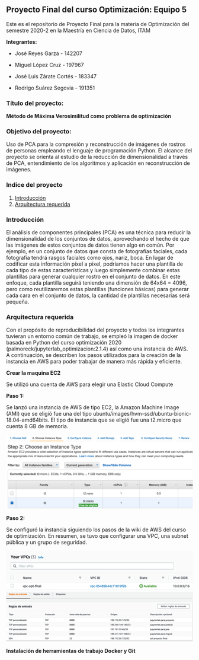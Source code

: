 ## Proyecto Final del curso Optimización: Equipo 5

Este es el repositorio de Proyecto Final para la materia de Optimización del semestre 2020-2 en la Maestría en Ciencia de Datos, ITAM

**Integrantes:**

* José Reyes Garza - 142207

* Miguel López Cruz - 197967

* José Luis Zárate Cortés - 183347

* Rodrigo Suárez Segovia - 191351

### Título del proyecto:

**Método de Máxima Verosimilitud como problema de optimización**


### Objetivo del proyecto: 

Uso de PCA para la compresión y reconstrucción de imágenes de rostros de personas empleando el lenguaje de programación Python. El alcance del proyecto se orienta al estudio de la reducción de dimensionalidad a través de PCA, entendimiento de los algoritmos y aplicación en reconstrucción de imágenes.

### Indice del proyecto

1. [Introducción](https://github.com/Rodriguit/Proyecto-final-equipo5-opt-2020/tree/task3_computo_nube#introducci%C3%B3n)
2. [Arquitectura requerida](https://github.com/Rodriguit/Proyecto-final-equipo5-opt-2020/tree/task3_computo_nube#introducci%C3%B3n)

### Introducción

El análisis de componentes principales (PCA) es una técnica para reducir la dimensionalidad de los conjuntos de datos, aprovechando el hecho de que las imágenes de estos conjuntos de datos tienen algo en común. Por ejemplo, en un conjunto de datos que consta de fotografías faciales, cada fotografía tendrá rasgos faciales como ojos, nariz, boca. En lugar de codificar esta información píxel a píxel, podríamos hacer una plantilla de cada tipo de estas características y luego simplemente combinar estas plantillas para generar cualquier rostro en el conjunto de datos. En este enfoque, cada plantilla seguirá teniendo una dimensión de 64x64 = 4096, pero como reutilizaremos estas plantillas (funciones básicas) para generar cada cara en el conjunto de datos, la cantidad de plantillas necesarias será pequeña. 

### Arquitectura requerida 

Con el propósito de reproducibilidad del proyecto y todos los integrantes tuvieran un entorno común de trabajo, se empleó la imagen de docker basada en Python del curso optimización 2020 (palmoreck/jupyterlab_optimizacion:2.1.4) así como una instancia de AWS. A continuación, se describen los pasos utilizados para la creación de la instancia en AWS para poder trabajar de manera más rápida y eficiente.

**Crear la maquina EC2**

Se utilizó una cuenta de AWS para elegir una Elastic Cloud Compute

**Paso 1:** 

Se lanzó una instancia de AWS de tipo EC2, la Amazon Machine Image (AMI) que se eligió fue una del tipo ubuntu/images/hvm-ssd/ubuntu-bionic-18.04-amd64bits. El tipo de instancia que se eligió fue una t2.micro que cuenta 8 GB de memoria.

![Ejemplo_AMI\textwidth](https://github.com/Rodriguit/Proyecto-final-equipo5-opt-2020/blob/task3_computo_nube/images/AMI.png)

**Paso 2:** 

Se configuró la instancia siguiendo los pasos de la wiki de AWS del curso de optimización. En resumen, se tuvo que configurar una VPC, una subnet pública y un grupo de seguridad. 

![Ejemplo_vpc\textwidth](https://github.com/Rodriguit/Proyecto-final-equipo5-opt-2020/blob/task3_computo_nube/images/vpc.png)
![Ejemplo_sgp\textwidth](https://github.com/Rodriguit/Proyecto-final-equipo5-opt-2020/blob/task3_computo_nube/images/sgp.png)

**Instalación de herramientas de trabajo Docker y Git**
